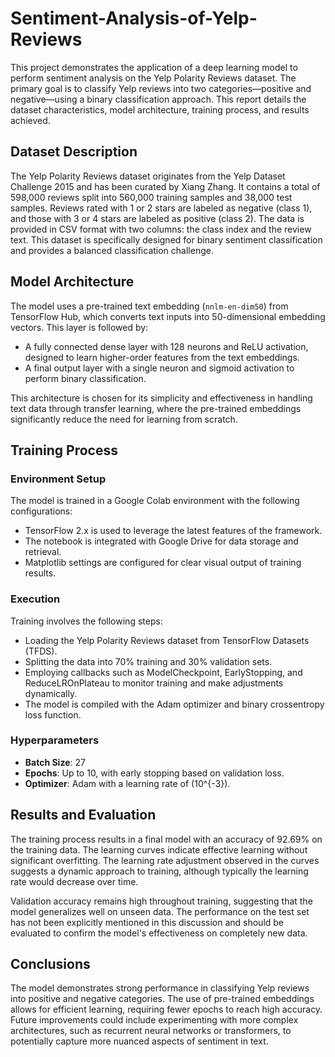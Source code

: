 # Sentiment-Analysis-of-Yelp-Reviews

This project demonstrates the application of a deep learning model to perform sentiment analysis on the Yelp Polarity Reviews dataset. The primary goal is to classify Yelp reviews into two categories—positive and negative—using a binary classification approach. This report details the dataset characteristics, model architecture, training process, and results achieved.

## Dataset Description

The Yelp Polarity Reviews dataset originates from the Yelp Dataset Challenge 2015 and has been curated by Xiang Zhang. It contains a total of 598,000 reviews split into 560,000 training samples and 38,000 test samples. Reviews rated with 1 or 2 stars are labeled as negative (class 1), and those with 3 or 4 stars are labeled as positive (class 2). The data is provided in CSV format with two columns: the class index and the review text. This dataset is specifically designed for binary sentiment classification and provides a balanced classification challenge.

## Model Architecture

The model uses a pre-trained text embedding (`nnlm-en-dim50`) from TensorFlow Hub, which converts text inputs into 50-dimensional embedding vectors. This layer is followed by:
- A fully connected dense layer with 128 neurons and ReLU activation, designed to learn higher-order features from the text embeddings.
- A final output layer with a single neuron and sigmoid activation to perform binary classification.

This architecture is chosen for its simplicity and effectiveness in handling text data through transfer learning, where the pre-trained embeddings significantly reduce the need for learning from scratch.

## Training Process

### Environment Setup
The model is trained in a Google Colab environment with the following configurations:
- TensorFlow 2.x is used to leverage the latest features of the framework.
- The notebook is integrated with Google Drive for data storage and retrieval.
- Matplotlib settings are configured for clear visual output of training results.

### Execution
Training involves the following steps:
- Loading the Yelp Polarity Reviews dataset from TensorFlow Datasets (TFDS).
- Splitting the data into 70% training and 30% validation sets.
- Employing callbacks such as ModelCheckpoint, EarlyStopping, and ReduceLROnPlateau to monitor training and make adjustments dynamically.
- The model is compiled with the Adam optimizer and binary crossentropy loss function.

### Hyperparameters
- **Batch Size**: 27
- **Epochs**: Up to 10, with early stopping based on validation loss.
- **Optimizer**: Adam with a learning rate of \(10^{-3}\).

## Results and Evaluation

The training process results in a final model with an accuracy of 92.69% on the training data. The learning curves indicate effective learning without significant overfitting. The learning rate adjustment observed in the curves suggests a dynamic approach to training, although typically the learning rate would decrease over time.

Validation accuracy remains high throughout training, suggesting that the model generalizes well on unseen data. The performance on the test set has not been explicitly mentioned in this discussion and should be evaluated to confirm the model's effectiveness on completely new data.

## Conclusions

The model demonstrates strong performance in classifying Yelp reviews into positive and negative categories. The use of pre-trained embeddings allows for efficient learning, requiring fewer epochs to reach high accuracy. Future improvements could include experimenting with more complex architectures, such as recurrent neural networks or transformers, to potentially capture more nuanced aspects of sentiment in text.

